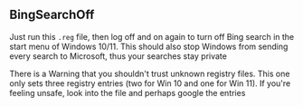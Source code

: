 ## BingSearchOff
Just run this `.reg` file, then log off and on again to turn off Bing search in the start menu of Windows 10/11.
This should also stop Windows from sending every search to Microsoft, thus your searches stay private

There is a Warning that you shouldn't trust unknown registry files. This one only sets three registry entries (two for Win 10 and one for Win 11). If you're feeling unsafe, look into the file and perhaps google the entries
